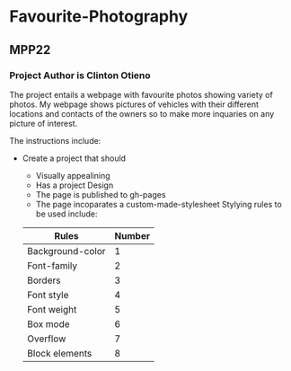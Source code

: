# Favourite-Photography
## MPP22

### Project Author is Clinton Otieno

The project entails a webpage with favourite photos showing variety of photos.
My webpage shows pictures of vehicles with their different locations and contacts of the owners so to make more inquaries on any picture of interest.


The instructions include: 
  - Create a project that should 
    - Visually appealining 
    - Has a project Design
    - The page is published to gh-pages
    -  The page incoparates a custom-made-stylesheet
Stylying rules to be used include:

    | Rules | Number |
    | --- | --- |
    | Background-color | 1 |
    | Font-family | 2 |
    | Borders | 3 |
    | Font style | 4 |
    | Font weight | 5 |
    | Box mode | 6 |
    | Overflow | 7 |
    | Block elements | 8 |
